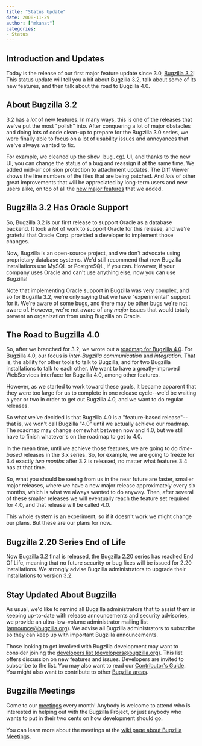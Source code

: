 ```yaml
---
title: "Status Update"
date: 2008-11-29
author: ["mkanat"]
categories:
- Status
---
```


## Introduction and Updates

Today is the release of our first major feature update since 3.0, [Bugzilla 3.2](/releases/3.2/)! This status update will tell you a bit about Bugzilla 3.2, talk about some of its new features, and then talk about the road to Bugzilla 4.0.

## About Bugzilla 3.2

3.2 has a _lot_ of new features. In many ways, this is one of the releases that we've put the most "polish" into. After conquering a lot of major obstacles and doing lots of code clean-up to prepare for the Bugzilla 3.0 series, we were finally able to focus on a lot of usability issues and annoyances that we've always wanted to fix.

For example, we cleaned up the <kbd>show\_bug.cgi</kbd> UI, and thanks to the new UI, you can change the status of a bug and reassign it at the same time. We added mid-air collision protection to attachment updates. The Diff Viewer shows the line numbers of the files that are being patched. And _lots_ of other great improvements that will be appreciated by long-term users and new users alike, on top of all the [new major features](/releases/3.2) that we added.

## Bugzilla 3.2 Has Oracle Support

So, Bugzilla 3.2 is our first release to support Oracle as a database backend. It took a _lot_ of work to support Oracle for this release, and we're grateful that Oracle Corp. provided a developer to implement those changes.

Now, Bugzilla is an open-source project, and we don't advocate using proprietary database systems. We'd still recommend that new Bugzilla installations use MySQL or PostgreSQL, if you can. However, if your company uses Oracle and can't use anything else, now you can use Bugzilla!

Note that implementing Oracle support in Bugzilla was very complex, and so for Bugzilla 3.2, we're only saying that we have "experimental" support for it. We're aware of some bugs, and there may be other bugs we're not aware of. However, we're not aware of any _major_ issues that would totally prevent an organization from using Bugzilla on Oracle.

## The Road to Bugzilla 4.0

So, after we branched for 3.2, we wrote out a [roadmap for Bugzilla 4.0](https://wiki.mozilla.org/Bugzilla:Roadmap). For Bugzilla 4.0, our focus is _inter-Bugzilla communication_ and _integration_. That is, the ability for other tools to talk to Bugzilla, and for two Bugzilla installations to talk to each other. We want to have a greatly-improved WebServices interface for Bugzilla 4.0, among other features.

However, as we started to work toward these goals, it became apparent that they were too large for us to complete in one release cycle--we'd be waiting a year or two in order to get out Bugzilla 4.0, and we want to do regular releases.

So what we've decided is that Bugzilla 4.0 is a "feature-based release"--that is, we won't call Bugzilla "4.0" until we actually achieve our roadmap. The roadmap may change somewhat between now and 4.0, but we still have to finish whatever's on the roadmap to get to 4.0.

In the mean time, until we achieve those features, we are going to do _time-based_ releases in the 3.x series. So, for example, we are going to freeze for 3.4 exactly _two months_ after 3.2 is released, no matter what features 3.4 has at that time.

So, what you should be seeing from us in the near future are faster, smaller major releases, where we have a new major release approximately every six months, which is what we always wanted to do anyway. Then, after several of these smaller releases we will eventually reach the feature set required for 4.0, and that release will be called 4.0.

This whole system is an experiment, so if it doesn't work we might change our plans. But these are our plans for now.

## Bugzilla 2.20 Series End of Life

Now Bugzilla 3.2 final is released, the Bugzilla 2.20 series has reached End Of Life, meaning that no future security or bug fixes will be issued for 2.20 installations. We strongly advise Bugzilla administrators to upgrade their installations to version 3.2.

## Stay Updated About Bugzilla

As usual, we'd like to remind all Bugzilla administrators that to assist them in keeping up-to-date with release announcements and security advisories, we provide an ultra-low-volume administrator mailing list ([announce@bugzilla.org](https://lists.bugzilla.org/cgi-bin/mj_wwwusr?func=lists-full-long&extra=announce)). We advise all Bugzilla administrators to subscribe so they can keep up with important Bugzilla announcements.

Those looking to get involved with Bugzilla development may want to consider joining the [developers list (developers@bugzilla.org)](https://lists.bugzilla.org/cgi-bin/mj_wwwusr?func=lists-long-full&extra=developers). This list offers discussion on new features and issues. Developers are invited to subscribe to the list. You may also want to read our [Contributor's Guide](https://www.bugzilla.org/docs/contributor.html). You might also want to contribute to other [Bugzilla areas](https://wiki.mozilla.org/Bugzilla:Bugzilla:Teams).

## Bugzilla Meetings

Come to our [meetings](https://wiki.mozilla.org/Bugzilla:Meetings) every month! Anybody is welcome to attend who is interested in helping out with the Bugzilla Project, or just anybody who wants to put in their two cents on how development should go.

You can learn more about the meetings at the [wiki page about Bugzilla Meetings](https://wiki.mozilla.org/Bugzilla:Meetings).
